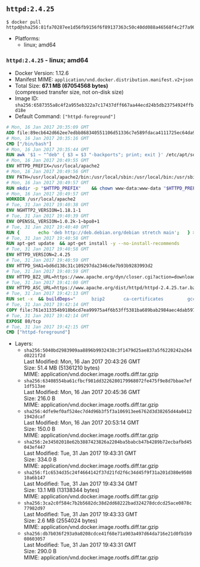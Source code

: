 ## `httpd:2.4.25`

```console
$ docker pull httpd@sha256:81fa70287ee1d56fb9156f6f89137363c50c40dd088a46568f4c2f7a901e2674
```

-	Platforms:
	-	linux; amd64

### `httpd:2.4.25` - linux; amd64

-	Docker Version: 1.12.6
-	Manifest MIME: `application/vnd.docker.distribution.manifest.v2+json`
-	Total Size: **67.1 MB (67054568 bytes)**  
	(compressed transfer size, not on-disk size)
-	Image ID: `sha256:6587355a8c4f2a955eb322a7c17437dff667aa44ecd24b5db23754924ffbd18e`
-	Default Command: `["httpd-foreground"]`

```dockerfile
# Mon, 16 Jan 2017 20:35:09 GMT
ADD file:89ecb642d662ee7edbb868340551106d51336c7e589fdaca4111725ec64da957 in / 
# Mon, 16 Jan 2017 20:35:16 GMT
CMD ["/bin/bash"]
# Mon, 16 Jan 2017 20:35:44 GMT
RUN awk '$1 ~ "^deb" { $3 = $3 "-backports"; print; exit }' /etc/apt/sources.list > /etc/apt/sources.list.d/backports.list
# Mon, 16 Jan 2017 20:49:55 GMT
ENV HTTPD_PREFIX=/usr/local/apache2
# Mon, 16 Jan 2017 20:49:56 GMT
ENV PATH=/usr/local/apache2/bin:/usr/local/sbin:/usr/local/bin:/usr/sbin:/usr/bin:/sbin:/bin
# Mon, 16 Jan 2017 20:49:57 GMT
RUN mkdir -p "$HTTPD_PREFIX" 	&& chown www-data:www-data "$HTTPD_PREFIX"
# Mon, 16 Jan 2017 20:49:57 GMT
WORKDIR /usr/local/apache2
# Tue, 31 Jan 2017 19:40:38 GMT
ENV NGHTTP2_VERSION=1.18.1-1
# Tue, 31 Jan 2017 19:40:39 GMT
ENV OPENSSL_VERSION=1.0.2k-1~bpo8+1
# Tue, 31 Jan 2017 19:40:40 GMT
RUN { 		echo 'deb http://deb.debian.org/debian stretch main'; 	} > /etc/apt/sources.list.d/stretch.list 	&& { 		echo 'Package: *'; 		echo 'Pin: release n=stretch'; 		echo 'Pin-Priority: -10'; 		echo; 		echo 'Package: libnghttp2*'; 		echo "Pin: version $NGHTTP2_VERSION"; 		echo 'Pin-Priority: 990'; 		echo; 	} > /etc/apt/preferences.d/unstable-nghttp2
# Tue, 31 Jan 2017 19:40:58 GMT
RUN apt-get update 	&& apt-get install -y --no-install-recommends 		libapr1 		libaprutil1 		libaprutil1-ldap 		libapr1-dev 		libaprutil1-dev 		liblua5.2-0 		libnghttp2-14=$NGHTTP2_VERSION 		libpcre++0 		libssl1.0.0=$OPENSSL_VERSION 		libxml2 	&& rm -r /var/lib/apt/lists/*
# Tue, 31 Jan 2017 19:40:58 GMT
ENV HTTPD_VERSION=2.4.25
# Tue, 31 Jan 2017 19:40:59 GMT
ENV HTTPD_SHA1=bd6d138c31c109297da2346c6e7b93b9283993d2
# Tue, 31 Jan 2017 19:40:59 GMT
ENV HTTPD_BZ2_URL=https://www.apache.org/dyn/closer.cgi?action=download&filename=httpd/httpd-2.4.25.tar.bz2
# Tue, 31 Jan 2017 19:41:00 GMT
ENV HTTPD_ASC_URL=https://www.apache.org/dist/httpd/httpd-2.4.25.tar.bz2.asc
# Tue, 31 Jan 2017 19:42:13 GMT
RUN set -x 	&& buildDeps=" 		bzip2 		ca-certificates 		gcc 		libnghttp2-dev=$NGHTTP2_VERSION 		liblua5.2-dev 		libpcre++-dev 		libssl-dev=$OPENSSL_VERSION 		libxml2-dev 		zlib1g-dev 		make 		wget 	" 	&& apt-get update 	&& apt-get install -y --no-install-recommends -V $buildDeps 	&& rm -r /var/lib/apt/lists/* 		&& wget -O httpd.tar.bz2 "$HTTPD_BZ2_URL" 	&& echo "$HTTPD_SHA1 *httpd.tar.bz2" | sha1sum -c - 	&& wget -O httpd.tar.bz2.asc "$HTTPD_ASC_URL" 	&& export GNUPGHOME="$(mktemp -d)" 	&& gpg --keyserver ha.pool.sks-keyservers.net --recv-keys A93D62ECC3C8EA12DB220EC934EA76E6791485A8 	&& gpg --batch --verify httpd.tar.bz2.asc httpd.tar.bz2 	&& rm -r "$GNUPGHOME" httpd.tar.bz2.asc 		&& mkdir -p src 	&& tar -xf httpd.tar.bz2 -C src --strip-components=1 	&& rm httpd.tar.bz2 	&& cd src 		&& ./configure 		--prefix="$HTTPD_PREFIX" 		--enable-mods-shared=reallyall 	&& make -j "$(nproc)" 	&& make install 		&& cd .. 	&& rm -r src man manual 		&& sed -ri 		-e 's!^(\s*CustomLog)\s+\S+!\1 /proc/self/fd/1!g' 		-e 's!^(\s*ErrorLog)\s+\S+!\1 /proc/self/fd/2!g' 		"$HTTPD_PREFIX/conf/httpd.conf" 		&& apt-get purge -y --auto-remove $buildDeps
# Tue, 31 Jan 2017 19:42:14 GMT
COPY file:761e313354b918b6cd7ea99975a4f6b53ff5381ba689bab2984aec4dab597215 in /usr/local/bin/ 
# Tue, 31 Jan 2017 19:42:14 GMT
EXPOSE 80/tcp
# Tue, 31 Jan 2017 19:42:15 GMT
CMD ["httpd-foreground"]
```

-	Layers:
	-	`sha256:5040bd2983909aa8896b9932438c3f1479d25ae837a5f6220242a264d0221f2d`  
		Last Modified: Mon, 16 Jan 2017 20:43:26 GMT  
		Size: 51.4 MB (51361210 bytes)  
		MIME: application/vnd.docker.image.rootfs.diff.tar.gzip
	-	`sha256:63408554ba61cfbcf981dd3226280179968072fe475f9e8d7bbae7ef1df513ae`  
		Last Modified: Mon, 16 Jan 2017 20:45:36 GMT  
		Size: 216.0 B  
		MIME: application/vnd.docker.image.rootfs.diff.tar.gzip
	-	`sha256:4dfe9ef0af524ec7d4d96b3f5f3a106913ee6762d3d38265d44a04121942dcaf`  
		Last Modified: Mon, 16 Jan 2017 20:53:14 GMT  
		Size: 150.0 B  
		MIME: application/vnd.docker.image.rootfs.diff.tar.gzip
	-	`sha256:2e34502018e62b3887423826a2204ba5babcb47b4289b72ecbafbd45043ef447`  
		Last Modified: Tue, 31 Jan 2017 19:43:31 GMT  
		Size: 334.0 B  
		MIME: application/vnd.docker.image.rootfs.diff.tar.gzip
	-	`sha256:f1c6534d35c24f4664142f37d21fd2f6c34d45f9f31a201d380e950810a6b147`  
		Last Modified: Tue, 31 Jan 2017 19:43:34 GMT  
		Size: 13.1 MB (13138344 bytes)  
		MIME: application/vnd.docker.image.rootfs.diff.tar.gzip
	-	`sha256:3ca2c0f584c7b2b5682dc38d2dd68222bad324278dcdcd25ace0878c77982d97`  
		Last Modified: Tue, 31 Jan 2017 19:43:33 GMT  
		Size: 2.6 MB (2554024 bytes)  
		MIME: application/vnd.docker.image.rootfs.diff.tar.gzip
	-	`sha256:db7b036f293a9a0208cdce41f68e71a903a497d64da716e21d0fb1b908603057`  
		Last Modified: Tue, 31 Jan 2017 19:43:31 GMT  
		Size: 290.0 B  
		MIME: application/vnd.docker.image.rootfs.diff.tar.gzip
